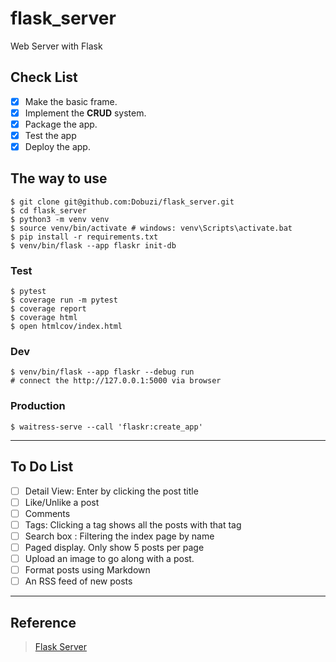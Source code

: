 # flask_server

Web Server with Flask

## Check List

- [X] Make the basic frame.
- [X] Implement the **CRUD** system.
- [X] Package the app.
- [X] Test the app
- [X] Deploy the app.

## The way to use

```
$ git clone git@github.com:Dobuzi/flask_server.git
$ cd flask_server
$ python3 -m venv venv
$ source venv/bin/activate # windows: venv\Scripts\activate.bat
$ pip install -r requirements.txt
$ venv/bin/flask --app flaskr init-db
```

### Test
```
$ pytest
$ coverage run -m pytest
$ coverage report
$ coverage html
$ open htmlcov/index.html
```


### Dev

```
$ venv/bin/flask --app flaskr --debug run
# connect the http://127.0.0.1:5000 via browser
```

### Production

```
$ waitress-serve --call 'flaskr:create_app'
```

---

## To Do List

- [ ] Detail View: Enter by clicking the post title
- [ ] Like/Unlike a post
- [ ] Comments
- [ ] Tags: Clicking a tag shows all the posts with that tag
- [ ] Search box : Filtering the index page by name
- [ ] Paged display. Only show 5 posts per page
- [ ] Upload an image to go along with a post.
- [ ] Format posts using Markdown
- [ ] An RSS feed of new posts

---

## Reference
> [Flask Server](https://flask.palletsprojects.com/en/2.2.x/tutorial)
